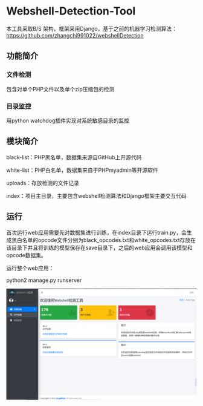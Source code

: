 # Webshell-Detection-Tool

本工具采取B/S 架构，框架采用Django，基于之前的机器学习检测算法：https://github.com/zhangchi991022/webshellDetection



## 功能简介

### 文件检测

包含对单个PHP文件以及单个zip压缩包的检测

### 目录监控

用python watchdog插件实现对系统敏感目录的监控

## 模块简介

black-list：PHP黑名单，数据集来源自GitHub上开源代码

white-list：PHP白名单，数据集来自于PHPmyadmin等开源软件

uploads：存放检测的文件记录

index：项目主目录，主要包含webshell检测算法和Django框架主要交互代码

## 运行

首次运行web应用需要先对数据集进行训练，在index目录下运行train.py，会生成黑白名单的opcode文件分别为black_opcodes.txt和white_opcodes.txt存放在该目录下并且将训练的模型保存在save目录下，之后的web应用会调用该模型和opcode数据集。

运行整个web应用：

python2 manage.py runserver

![image](https://github.com/zhangchi991022/Webshell-Detection-Tool/blob/main/image/test1.PNG)

